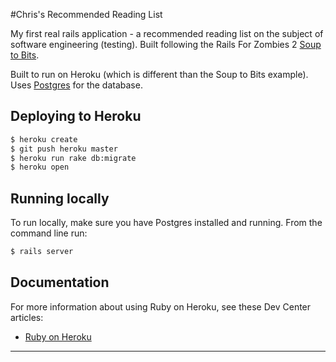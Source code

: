 #Chris's Recommended Reading List

My first real rails application - a recommended reading list on the subject of software engineering (testing). Built following the Rails For Zombies 2 [Soup to Bits](https://github.com/codeschool/RFZ2SoupToBits).

Built to run on Heroku (which is different than the Soup to Bits example). Uses [Postgres](http://postgresguide.com/) for the database. 

## Deploying to Heroku

```sh
$ heroku create
$ git push heroku master
$ heroku run rake db:migrate
$ heroku open
```

## Running locally

To run locally, make sure you have Postgres installed and running. From the command line run:

```sh
$ rails server
```


## Documentation

For more information about using Ruby on Heroku, see these Dev Center articles:

- [Ruby on Heroku](https://devcenter.heroku.com/categories/ruby)

---
